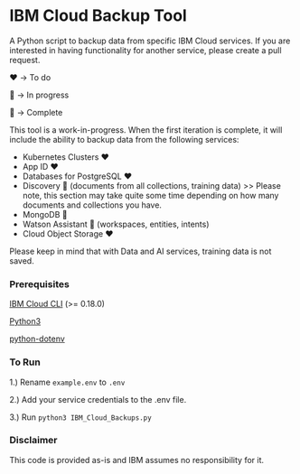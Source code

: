 # IBM Cloud Backup Tool

A Python script to backup data from specific IBM Cloud services. If you are interested in having functionality for another service, please create a pull request.

:heart: -> To do

:yellow_heart: -> In progress

:green_heart: -> Complete

This tool is a work-in-progress. When the first iteration is complete, it will include the ability to backup data from the following services:
- Kubernetes Clusters :heart:
- App ID :heart:
- Databases for PostgreSQL :heart:
- Discovery :green_heart: (documents from all collections, training data) >> Please note, this section may take quite some time depending on how many documents and collections you have.
- MongoDB :yellow_heart:
- Watson Assistant :green_heart: (workspaces, entities, intents)
- Cloud Object Storage :heart:

Please keep in mind that with Data and AI services, training data is not saved.

### Prerequisites
[IBM Cloud CLI](https://cloud.ibm.com/docs/cli?topic=cloud-cli-getting-started) (>= 0.18.0)

[Python3](https://www.python.org/downloads/)

[python-dotenv](https://pypi.org/project/python-dotenv/)


### To Run
1.) Rename `example.env` to `.env`

2.) Add your service credentials to the .env file.

3.) Run `python3 IBM_Cloud_Backups.py`

### Disclaimer
This code is provided as-is and IBM assumes no responsibility for it.
